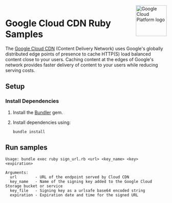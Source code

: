 <img src="https://avatars2.githubusercontent.com/u/2810941?v=3&s=96" alt="Google Cloud Platform logo" title="Google Cloud Platform" align="right" height="96" width="96"/>

# Google Cloud CDN Ruby Samples

The [Google Cloud CDN][cdn_docs] (Content Delivery Network) uses Google's
globally distributed edge points of presence to cache HTTP(S) load balanced
content close to your users. Caching content at the edges of Google's network
provides faster delivery of content to your users while reducing serving costs.

[cdn_docs]: https://cloud.google.com/cdn/docs/

## Setup

### Install Dependencies

1. Install the [Bundler](http://bundler.io/) gem.

1. Install dependencies using:

    `bundle install`

## Run samples

```
Usage: bundle exec ruby sign_url.rb <url> <key_name> <key> <expiration>

Arguments:
  url        - URL of the endpoint served by Cloud CDN
  key_name   - Name of the signing key added to the Google Cloud Storage bucket or service
  key_file   - Signing key as a urlsafe base64 encoded string
  expiration - Expiration date and time for the signed URL
```

